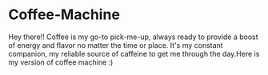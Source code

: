 # Coffee-Machine
Hey there!! Coffee is my go-to pick-me-up, always ready to provide a boost of energy and flavor no matter the time or place. It's my constant companion, my reliable source of caffeine to get me through the day.Here is my version of coffee machine :)

